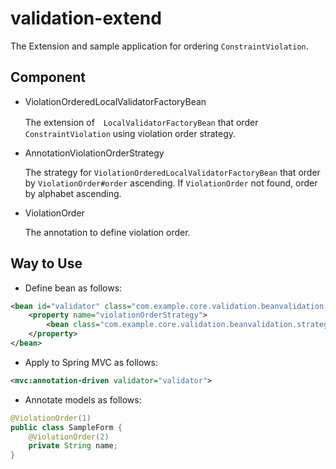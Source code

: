 # validation-extend

The Extension and sample application for ordering `ConstraintViolation`.

## Component

* ViolationOrderedLocalValidatorFactoryBean

    The extension of　`LocalValidatorFactoryBean` that order `ConstraintViolation` using violation order strategy.

* AnnotationViolationOrderStrategy

    The strategy for `ViolationOrderedLocalValidatorFactoryBean` that order by `ViolationOrder#order` ascending.
    If `ViolationOrder` not found, order by alphabet ascending.

* ViolationOrder

    The annotation to define violation order.

## Way to Use

* Define bean as follows:

```xml
<bean id="validator" class="com.example.core.validation.beanvalidation.ViolationOrderedLocalValidatorFactoryBean">
	<property name="violationOrderStrategy">
		<bean class="com.example.core.validation.beanvalidation.strategy.AnnotationViolationOrderStrategy" />
	</property>
</bean>
```

* Apply to Spring MVC as follows:

```xml
<mvc:annotation-driven validator="validator">
```

* Annotate models as follows:

```java
@ViolationOrder(1)
public class SampleForm {
    @ViolationOrder(2)
    private String name;
}
```